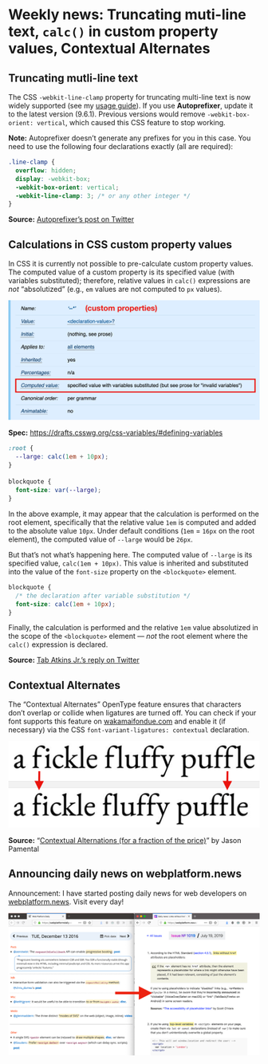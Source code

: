 # Weekly news: Truncating muti-line text, `calc()` in custom property values, Contextual Alternates

## Truncating mutli-line text

The CSS `-webkit-line-clamp` property for truncating multi-line text is now widely supported (see my [usage guide](https://webplatform.news/issues/2019-05-17)). If you use **Autoprefixer**, update it to the latest version (9.6.1). Previous versions would remove `-webkit-box-orient: vertical`, which caused this CSS feature to stop working.

**Note:** Autoprefixer doesn’t generate any prefixes for you in this case. You need to use the following four declarations exactly (all are required):

```css
.line-clamp {
  overflow: hidden;
  display: -webkit-box;
  -webkit-box-orient: vertical;
  -webkit-line-clamp: 3; /* or any other integer */
}
```

**Source:** [Autoprefixer’s post on Twitter](https://mobile.twitter.com/Autoprefixer/status/1147505748261396480)

## Calculations in CSS custom property values

In CSS it is currently not possible to pre-calculate custom property values. The computed value of a custom property is its specified value (with variables substituted); therefore, relative values in `calc()` expressions are _not_ “absolutized” (e.g., `em` values are not computed to `px` values).

![](/media/css-custom-properties.png)

**Spec:** https://drafts.csswg.org/css-variables/#defining-variables

```css
:root {
  --large: calc(1em + 10px);
}

blockquote {
  font-size: var(--large);
}
```

In the above example, it may appear that the calculation is performed on the root element, specifically that the relative value `1em` is computed and added to the absolute value `10px`. Under default conditions (`1em` = `16px` on the root element), the computed value of `--large` would be `26px`.

But that’s not what’s happening here. The computed value of `--large` is its specified value, `calc(1em + 10px)`. This value is inherited and substituted into the value of the `font-size` property on the `<blockquote>` element.

```css
blockquote {
  /* the declaration after variable substitution */
  font-size: calc(1em + 10px);
}
```

Finally, the calculation is performed and the relative `1em` value absolutized in the scope of the `<blockquote>` element — _not_ the root element where the `calc()` expression is declared.

**Source:** [Tab Atkins Jr.’s reply on Twitter](https://mobile.twitter.com/tabatkins/status/1153515846670512128)

## Contextual Alternates

The “Contextual Alternates” OpenType feature ensures that characters don’t overlap or collide when ligatures are turned off. You can check if your font supports this feature on [wakamaifondue.com](https://wakamaifondue.com/) and enable it (if necessary) via the CSS `font-variant-ligatures: contextual` declaration.

![](/media/contextual-alternates.png)

**Source:** “[Contextual Alternations (for a fraction of the price)](https://rwt.io/typography-tips/contextual-alternations-fraction-price)” by Jason Pamental

## Announcing daily news on webplatform.news

Announcement: I have started posting daily news for web developers on [webplatform.news](https://webplatform.news). Visit every day!

![](/media/web-platform-daily-vs-news.png)
